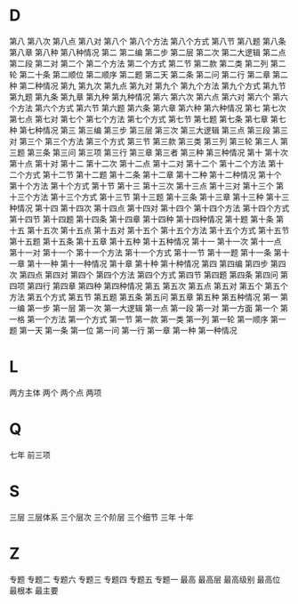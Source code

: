
# D

第八
第八次
第八点
第八对
第八个
第八个方法
第八个方式
第八节
第八题
第八条
第八章
第八种
第八种情况
第二
第二编
第二步
第二层
第二次
第二大逻辑
第二点
第二段
第二对
第二个
第二个方法
第二个方式
第二节
第二款
第二类
第二列
第二轮
第二十条
第二顺位
第二顺序
第二题
第二天
第二条
第二问
第二行
第二章
第二种
第二种情况
第九
第九次
第九点
第九对
第九个
第九个方法
第九个方式
第九节
第九题
第九条
第九章
第九种
第九种情况
第六
第六次
第六点
第六对
第六个
第六个方法
第六个方式
第六节
第六题
第六条
第六章
第六种
第六种情况
第七
第七次
第七点
第七对
第七个
第七个方法
第七个方式
第七节
第七题
第七条
第七章
第七种
第七种情况
第三
第三编
第三步
第三层
第三次
第三大逻辑
第三点
第三段
第三对
第三个
第三个方法
第三个方式
第三节
第三款
第三类
第三列
第三轮
第三人
第三题
第三条
第三问
第三项
第三行
第三章
第三者
第三种
第三种情况
第十
第十次
第十点
第十对
第十二
第十二次
第十二点
第十二对
第十二个
第十二个方法
第十二个方式
第十二节
第十二题
第十二条
第十二章
第十二种
第十二种情况
第十个
第十个方法
第十个方式
第十节
第十三
第十三次
第十三点
第十三对
第十三个
第十三个方法
第十三个方式
第十三节
第十三题
第十三条
第十三章
第十三种
第十三种情况
第十四
第十四次
第十四点
第十四对
第十四个
第十四个方法
第十四个方式
第十四节
第十四题
第十四条
第十四章
第十四种
第十四种情况
第十题
第十条
第十五
第十五次
第十五点
第十五对
第十五个
第十五个方法
第十五个方式
第十五节
第十五题
第十五条
第十五章
第十五种
第十五种情况
第十一
第十一次
第十一点
第十一对
第十一个
第十一个方法
第十一个方式
第十一节
第十一题
第十一条
第十一章
第十一种
第十一种情况
第十章
第十种
第十种情况
第四
第四编
第四步
第四次
第四点
第四对
第四个
第四个方法
第四个方式
第四节
第四题
第四条
第四问
第四项
第四行
第四章
第四种
第四种情况
第五
第五次
第五点
第五对
第五个
第五个方法
第五个方式
第五节
第五题
第五条
第五问
第五章
第五种
第五种情况
第一
第一编
第一步
第一层
第一次
第一大逻辑
第一点
第一段
第一对
第一方面
第一个
第一格
第一个方法
第一个方式
第一节
第一款
第一类
第一列
第一轮
第一顺序
第一题
第一天
第一条
第一位
第一问
第一行
第一章
第一种
第一种情况

# L

两方主体
两个
两个点
两项

# Q

七年
前三项

# S

三层
三层体系
三个层次
三个阶层
三个细节
三年
十年

# Z

专题
专题二
专题六
专题三
专题四
专题五
专题一
最高
最高层
最高级别
最高位
最根本
最主要

